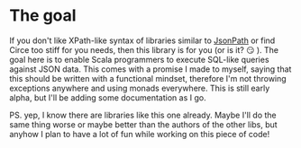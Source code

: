 # The goal

If you don't like XPath-like syntax of libraries similar to [JsonPath](https://github.com/json-path/JsonPath) or find Circe too stiff for you needs, then this library is for you (or is it?  :smirk: ).
The goal here is to enable Scala programmers to execute SQL-like queries against JSON data. This comes with a promise I made to myself, saying that this should be written with a functional mindset,
therefore I'm not throwing exceptions anywhere and using monads everywhere. This is still early alpha, but I'll be adding some documentation as I go.

PS. yep, I know there are libraries like this one already. Maybe I'll do the same thing worse or maybe better than the authors of the other libs, 
but anyhow I plan to have a lot of fun while working on this piece of code!    
